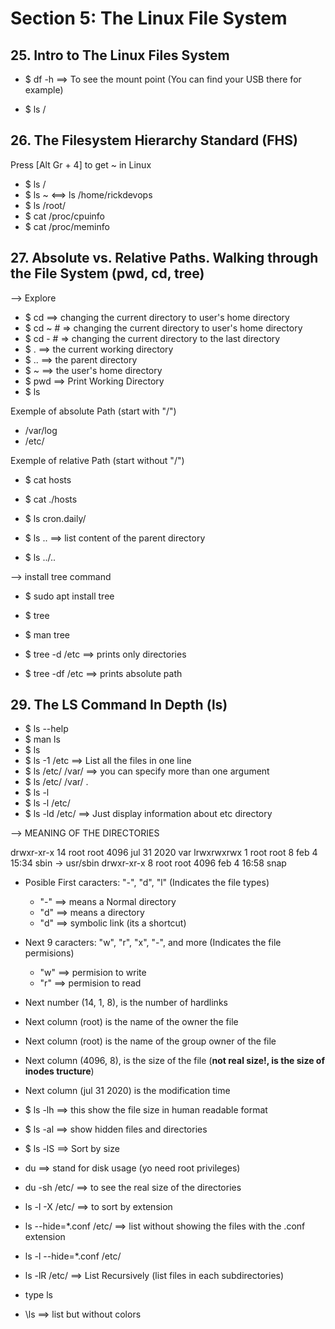 # Section 5: The Linux File System

## 25. Intro to The Linux Files System

- $ df -h ==> To see the mount point (You can find your USB there for example)

- $ ls /

## 26. The Filesystem Hierarchy Standard (FHS)

Press [Alt Gr + 4] to get ~ in Linux

- $ ls /
- $ ls ~ <==> ls /home/rickdevops
- $ ls /root/
- $ cat /proc/cpuinfo
- $ cat /proc/meminfo

## 27. Absolute vs. Relative Paths. Walking through the File System (pwd, cd, tree)
--> Explore
- $ cd     ==> changing the current directory to user's home directory
- $ cd ~    # => changing the current directory to user's home directory
- $ cd -    # => changing the current directory to the last directory
- $ .        ==> the current working directory
- $ ..       ==> the parent directory
- $ ~        ==> the user's home directory
- $ pwd ==> Print Working Directory
- $ ls

Exemple of absolute Path (start with "/")
- /var/log
- /etc/

Exemple of relative Path (start without "/")

- $ cat hosts
- $ cat ./hosts
- $ ls cron.daily/

- $ ls .. ==> list content of the parent directory
- $ ls ../..

--> install tree command
- $ sudo apt install tree
- $ tree

- $ man tree
- $ tree -d /etc ==> prints only directories
- $ tree -df /etc ==> prints absolute path

## 29. The LS Command In Depth (ls)

- $ ls --help
- $ man ls
- $ ls
- $ ls -1 /etc ==> List all the files in one line
- $ ls /etc/ /var/ ==> you can specify more than one argument
- $ ls /etc/ /var/ . 
- $ ls -l
- $ ls -l /etc/
- $ ls -ld /etc/ ==> Just display information about etc directory

--> MEANING OF THE DIRECTORIES

drwxr-xr-x  14 root root      4096 jul 31  2020 var
lrwxrwxrwx   1 root root         8 feb  4 15:34 sbin -> usr/sbin
drwxr-xr-x   8 root root      4096 feb  4 16:58 snap

- Posible First caracters: "-", "d", "l" (Indicates the file types)
    + "-" ==> means a Normal directory
    + "d" ==> means a directory
    + "d" ==> symbolic link (its a shortcut)
- Next 9 caracters: "w", "r", "x", "-", and more (Indicates the file permisions)
    + "w" ==> permision to write
    + "r" ==> permision to read
- Next number (14, 1, 8), is the number of hardlinks
- Next column (root) is the name of the owner the file
- Next column (root) is the name of the group owner of the file
- Next column (4096, 8), is the size of the file (**not real size!, is the size of inodes tructure**)
- Next column (jul 31  2020) is the modification time

- $ ls -lh ==> this show the file size in human readable format
- $ ls -al ==> show hidden files and directories
- $ ls -lS ==> Sort by size
- du ==> stand for disk usage (yo need root privileges)
- du -sh /etc/ ==> to see the real size of the directories
- ls -l -X /etc/ ==> to sort by extension

- ls --hide=*.conf /etc/ ==> list without showing the files with the .conf extension
- ls -l --hide=*.conf /etc/
- ls -lR /etc/ ==> List Recursively (list files in each subdirectories)
- type ls
- \ls ==> list but without colors
